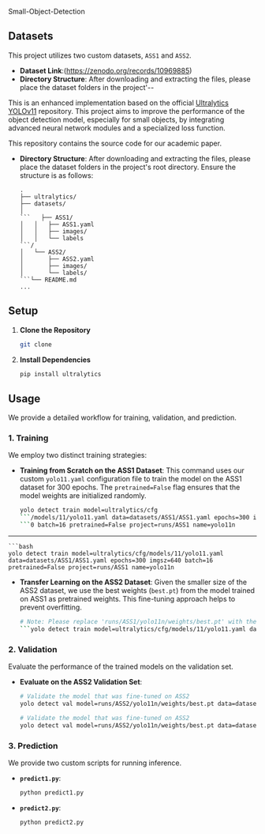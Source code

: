 Small-Object-Detection

## Datasets

This project utilizes two custom datasets, `ASS1` and `ASS2`.

* **Dataset Link**:(https://zenodo.org/records/10969885)
* **Directory Structure**: After downloading and extracting the files, please place the dataset folders in the project'--

This is an enhanced implementation based on the official [Ultralytics YOLOv11](https://github.com/ultralytics/ultralytics) repository. This project aims to improve the performance of the object detection model, especially for small objects, by integrating advanced neural network modules and a specialized loss function.

This repository contains the source code for our academic paper.


* **Directory Structure**: After downloading and extracting the files, please place the dataset folders in the project's root directory. Ensure the structure is as follows:

  ````
  .
  ├── ultralytics/
  ├── datasets/
  │
  ```   ├── ASS1/
  │   │   ├── ASS1.yaml
  │   │   ├── images/
  │   │   └── labels
  ```/
  │   └── ASS2/
  │       ├── ASS2.yaml
  │       ├── images/
  │       └── labels/
  ```└── README.md
  ...
  ````

## Setup

1. **Clone the Repository**

   ```bash
   git clone 
   ```

2. **Install Dependencies**

   ```bash
   pip install ultralytics
   ```

## Usage

We provide a detailed workflow for training, validation, and prediction.

### 1. Training

We employ two distinct training strategies:

* **Training from Scratch on the ASS1 Dataset**:
  This command uses our custom `yolo11.yaml` configuration file to train the model on the ASS1 dataset for 300 epochs. The `pretrained=False` flag ensures that the model weights are initialized randomly.

  ````bash
  yolo detect train model=ultralytics/cfg
  ```/models/11/yolo11.yaml data=datasets/ASS1/ASS1.yaml epochs=300 imgsz=64
  ```0 batch=16 pretrained=False project=runs/ASS1 name=yolo11n
  ````

---

````
```bash
yolo detect train model=ultralytics/cfg/models/11/yolo11.yaml data=datasets/ASS1/ASS1.yaml epochs=300 imgsz=640 batch=16 pretrained=False project=runs/ASS1 name=yolo11n
````

* **Transfer Learning on the ASS2 Dataset**:
  Given the smaller size of the ASS2 dataset, we use the best weights (`best.pt`) from the model trained on ASS1 as pretrained weights. This fine-tuning approach helps to prevent overfitting.

  ````bash
  # Note: Please replace 'runs/ASS1/yolo11n/weights/best.pt' with the actual path to the weights generated in the previous step.
  ```yolo detect train model=ultralytics/cfg/models/11/yolo11.yaml data=datasets/ASS2/ASS2.yaml epochs=300 imgsz=640 batch=16 pretrained="runs/ASS1/yolo11n/weights/best.pt" project=runs/ASS2 name=yolo11n
  ````

### 2. Validation

Evaluate the performance of the trained models on the validation set.

* **Evaluate on the ASS2 Validation Set**:

  ````bash
  # Validate the model that was fine-tuned on ASS2
  yolo detect val model=runs/ASS2/yolo11n/weights/best.pt data=datasets/ASS2/ASS2.yaml imgsz=640 project=runs/val name=ASS2_val
  ````

  ```bash
  # Validate the model that was fine-tuned on ASS2
  yolo detect val model=runs/ASS2/yolo11n/weights/best.pt data=datasets/ASS2/ASS2.yaml imgsz=640 project=runs/val name=ASS2_val
  ```

### 3. Prediction

We provide two custom scripts for running inference.

* **`predict1.py`**: 
  ````bash
  python predict1.py
  ````
* **`predict2.py`**: 

  ```bash
  python predict2.py
  ```
